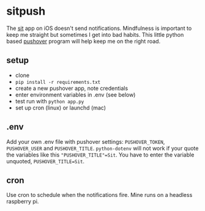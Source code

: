 # sitpush
The [sit](https://itunes.apple.com/us/app/sit-a-beautiful-simple-meditation-timer/id1023238111?mt=8) app on iOS doesn't send notifications. Mindfulness is important to keep me straight but sometimes I get into bad habits. This little python based [pushover](https://pushover.net/) program will help keep me on the right road.

## setup
+ clone
+ `pip install -r requirements.txt`
+ create a new pushover app, note credentials
+ enter environment variables in .env (see below)
+ test run with `python app.py`
+ set up cron (linux) or launchd (mac)

## .env
Add your own .env file with pushover settings: `PUSHOVER_TOKEN`, `PUSHOVER_USER` and `PUSHOVER_TITLE`. `python-dotenv` will not work if your quote the variables like this `"PUSHOVER_TITLE"=Sit`. You have to enter the variable unquoted, `PUSHOVER_TITLE=Sit`.

## cron
Use cron to schedule when the notifications fire. Mine runs on a headless raspberry pi.
